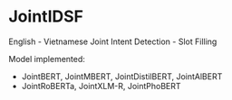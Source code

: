 # JointIDSF

English - Vietnamese Joint Intent Detection - Slot Filling

Model implemented:
- JointBERT, JointMBERT, JointDistilBERT, JointAlBERT
- JointRoBERTa, JointXLM-R, JointPhoBERT
